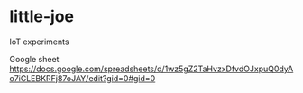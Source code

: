 # little-joe
IoT experiments


Google sheet
https://docs.google.com/spreadsheets/d/1wz5gZ2TaHvzxDfvdOJxpuQ0dyAo7iCLEBKRFj87oJAY/edit?gid=0#gid=0
